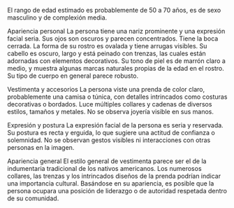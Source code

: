 El rango de edad estimado es probablemente de 50 a 70 años, es de sexo masculino y de complexión media.

Apariencia personal
La persona tiene una nariz prominente y una expresión facial seria. Sus ojos son oscuros y parecen concentrados. Tiene la boca cerrada. La forma de su rostro es ovalada y tiene arrugas visibles. Su cabello es oscuro, largo y está peinado con trenzas, las cuales están adornadas con elementos decorativos. Su tono de piel es de marrón claro a medio, y muestra algunas marcas naturales propias de la edad en el rostro. Su tipo de cuerpo en general parece robusto.

Vestimenta y accesorios
La persona viste una prenda de color claro, probablemente una camisa o túnica, con detalles intrincados como costuras decorativas o bordados. Luce múltiples collares y cadenas de diversos estilos, tamaños y metales. No se observa joyería visible en sus manos.

Expresión y postura
La expresión facial de la persona es seria y reservada. Su postura es recta y erguida, lo que sugiere una actitud de confianza o solemnidad. No se observan gestos visibles ni interacciones con otras personas en la imagen.

Apariencia general
El estilo general de vestimenta parece ser el de la indumentaria tradicional de los nativos americanos. Los numerosos collares, las trenzas y los intrincados diseños de la prenda podrían indicar una importancia cultural. Basándose en su apariencia, es posible que la persona ocupara una posición de liderazgo o de autoridad respetada dentro de su comunidad.